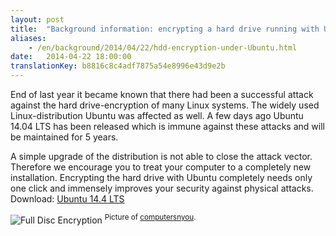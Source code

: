 ```yaml
---
layout: post
title:  "Background information: encrypting a hard drive running with Ubuntu"
aliases:
    - /en/background/2014/04/22/hdd-encryption-under-Ubuntu.html
date:   2014-04-22 18:00:00
translationKey: b8816c8c4adf7875a54e8996e43d9e2b
---
```

End of last year it became known that there had been a successful attack against the hard drive-encryption of many Linux systems. The widely used Linux-distribution Ubuntu was affected as well. A few days ago Ubuntu 14.04 LTS has been released which is immune against these attacks and will be maintained for 5 years. 

A simple upgrade of the distribution is not able to close the attack vector. Therefore we encourage you to treat your computer to a completely new installation. Encrypting the hard drive with Ubuntu completely needs only one click and immensely improves your security against physical attacks.
Download: [Ubuntu 14.4 LTS](http://www.ubuntu.com/download/desktop/)

![Full Disc Encryption](http://cdn2.computersnyou.com/wp-content/uploads/2014/04/Screen-Shot-2014-04-18-at-11.04.19-pm.png)
<sup>Picture of <a href="http://cdn2.computersnyou.com/wp-content/uploads/2014/04/Screen-Shot-2014-04-18-at-11.04.19-pm.png">computersnyou</a>.</sup>
